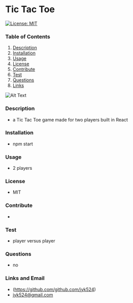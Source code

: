 # Tic Tac Toe

[![License: MIT](https://img.shields.io/badge/License-MIT-yellow.svg)](https://opensource.org/licenses/MIT)

### Table of Contents

1. [Description](#description)
2. [Installation](#installation)
3. [Usage](#usage)
4. [License](#license)
5. [Contribute](#contribute)
6. [Test](#test)
7. [Questions](#questions)
8. [Links](#links)

![Alt Text](https://github.com/jyk524/React-TicTacToe/blob/main/src/images/TicTacToe%20React.gif)

### Description

- a Tic Tac Toe game made for two players built in React

### Installation

- npm start

### Usage

- 2 players

### License

- MIT

### Contribute

-

### Test

- player versus player

### Questions

- no

### Links and Email

- (https://github.com/github.com/jyk524)
- jyk524@gmail.com
